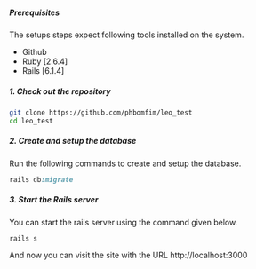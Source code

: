 ##### Prerequisites

The setups steps expect following tools installed on the system.

- Github
- Ruby [2.6.4]
- Rails [6.1.4]

##### 1. Check out the repository

```bash
git clone https://github.com/phbomfim/leo_test
cd leo_test
```

##### 2. Create and setup the database

Run the following commands to create and setup the database.

```ruby
rails db:migrate
```

##### 3. Start the Rails server

You can start the rails server using the command given below.

```ruby
rails s
```

And now you can visit the site with the URL http://localhost:3000